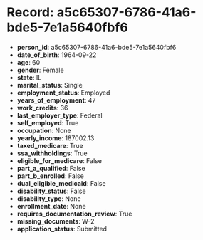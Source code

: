 # Record: a5c65307-6786-41a6-bde5-7e1a5640fbf6

- **person_id**: a5c65307-6786-41a6-bde5-7e1a5640fbf6
- **date_of_birth**: 1964-09-22
- **age**: 60
- **gender**: Female
- **state**: IL
- **marital_status**: Single
- **employment_status**: Employed
- **years_of_employment**: 47
- **work_credits**: 36
- **last_employer_type**: Federal
- **self_employed**: True
- **occupation**: None
- **yearly_income**: 187002.13
- **taxed_medicare**: True
- **ssa_withholdings**: True
- **eligible_for_medicare**: False
- **part_a_qualified**: False
- **part_b_enrolled**: False
- **dual_eligible_medicaid**: False
- **disability_status**: False
- **disability_type**: None
- **enrollment_date**: None
- **requires_documentation_review**: True
- **missing_documents**: W-2
- **application_status**: Submitted